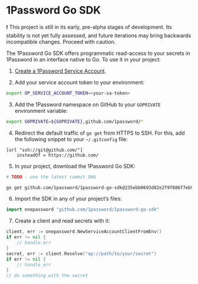# 1Password Go SDK

<aside>
❗ This project is still in its early, pre-alpha stages of development. Its stability is not yet fully assessed, and future iterations may bring backwards incompatible changes. Proceed with caution.
</aside>

The 1Password Go SDK offers programmatic read-access to your secrets in 1Password in an interface native to Go. To use it in your project:

1. [Create a 1Password Service Account](https://developer.1password.com/docs/service-accounts/get-started/#create-a-service-account).

2. Add your service account token to your environment:

```bash
export OP_SERVICE_ACCOUNT_TOKEN=<your-sa-token>
```

3. Add the 1Password namespace on GitHub to your `GOPRIVATE` environment variable:

```bash
export GOPRIVATE=${GOPRIVATE},github.com/1password/*
```

4. Redirect the default traffic of `go get` from HTTPS to SSH. For this, add the following snippet to your `~/.gitconfig` file:

```
[url "ssh://git@github.com/"]
	insteadOf = https://github.com/
```

5. In your project, download the 1Password Go SDK:

```bash
# TODO - use the latest commit SHA

go get github.com/1password/1password-go-sdk@235ebb0693d82e2f9f886f7eb9d672d4ba3b1e8e
```

6. Import the SDK in any of your project’s files:

```go
import onepassword "github.com/1password/1password-go-sdk"
```

7. Create a client and read secrets with it:

```go
client, err := onepassword.NewServiceAccountClientFromEnv()
if err != nil {
	// handle err
}
secret, err := client.Resolve("op://path/to/your/secret")
if err != nil {
	// handle err
}
// do something with the secret
```
